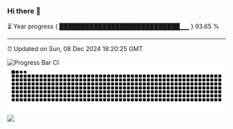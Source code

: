 ### Hi there 👋

⏳ Year progress { ████████████████████████████▁▁ } 93.65 %

---

⏰ Updated on Sun, 08 Dec 2024 18:20:25 GMT

![Progress Bar CI](https://github.com/liununu/liununu/workflows/Progress%20Bar%20CI/badge.svg)![](https://raw.githubusercontent.com/L1cardo/L1cardo/main/assets/github-contribution-grid-snake.svg)![](https://raw.githubusercontent.com/seesaws/seesaws/main/assets/github-contribution-grid-snake.svg)
